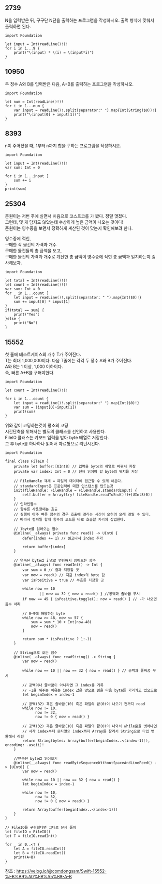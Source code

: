 ## 2739
N을 입력받은 뒤, 구구단 N단을 출력하는 프로그램을 작성하시오. 출력 형식에 맞춰서 출력하면 된다.   
```
import Foundation

let input = Int(readLine()!)!
for i in 1...9 {
    print("\(input) * \(i) = \(input*i)")
}
```
## 10950
두 정수 A와 B를 입력받은 다음, A+B를 출력하는 프로그램을 작성하시오.   
```
import Foundation

let num = Int(readLine()!)!
for i in 1...num {
    var input = readLine()!.split(separator:" ").map{Int(String($0))!}
    print("\(input[0] + input[1])")
}
```
## 8393
n이 주어졌을 때, 1부터 n까지 합을 구하는 프로그램을 작성하시오.   
```
import Foundation

let input = Int(readLine()!)!
var sum: Int = 0

for i in 1...input {
    sum += i
}
print(sum)
```
## 25304
준원이는 저번 주에 살면서 처음으로 코스트코를 가 봤다. 정말 멋졌다.   
그런데, 몇 개 담지도 않았는데 수상하게 높은 금액이 나오는 것이다!   
준원이는 영수증을 보면서 정확하게 계산된 것이 맞는지 확인해보려 한다.   

영수증에 적힌,   
구매한 각 물건의 가격과 개수   
구매한 물건들의 총 금액을 보고,   
구매한 물건의 가격과 개수로 계산한 총 금액이 영수증에 적힌 총 금액과 일치하는지 검사해보자.   
```
import Foundation

let total = Int(readLine()!)!
let count = Int(readLine()!)!
var sum: Int = 0
for _ in 1...count {
    let input = readLine()!.split(separator: " ").map{Int($0)!}
    sum += input[0] * input[1]
}
if(total == sum) {
    print("Yes")
}else {
    print("No")
}
```
## 15552
첫 줄에 테스트케이스의 개수 T가 주어진다.   
T는 최대 1,000,000이다. 다음 T줄에는 각각 두 정수 A와 B가 주어진다.   
A와 B는 1 이상, 1,000 이하이다.   
즉, 빠른 A+B를 구해야한다.
```
import Foundation

let count = Int(readLine()!)!

for i in 1...count {
    let input = readLine()!.split(separator:" ").map{Int($0)!}
    var sum = (input[0]+input[1])
    print(sum)
}
```
위와 같이 코딩하는것이 평소의 코딩   
시간단축을 위해서는 별도의 클래스를 선언하고 사용한다.   
FileIO 클래스는 키보드 입력을 받아 byte 배열로 저장한다.   
그 후 byte를 하나하나 읽어서 자료형으로 리턴시킨다.   
```
import Foundation

final class FileIO {
    private let buffer:[UInt8] // 입력을 byte의 배열로 바꿔서 저장
    private var index: Int = 0 // 현재 읽어야 할 byte의 위치를 저장
    
    // FileHandle 객체 = 파일의 데이터에 접근할 수 있게 해준다.
    // standardInput은 표준입력에 대한 인스턴스를 만드는것
    init(fileHandle: FileHandle = FileHandle.standardInput) {
        self.buffer = Array(try! fileHandle.readToEnd()!)+[UInt8(0)]
    }
    // 인라인함수
    // 함수를 사용할때는 호출
    // 실행이 아주 빠른 함수의 경우 호출에 걸리는 시간이 오히려 오래 걸릴 수 있다.
    // 따라서 컴파일 할때 함수의 코드를 바로 호출할 자리에 삽입한다.
    
    // 1byte를 읽어오는 함수
    @inline(__always) private func read() -> UInt8 {
        defer{index += 1} // 읽고나서 index 추가
        
        return buffer[index]
    }
    
    // 연속된 byte값 int로 변환해서 읽어오는 함수
    @inline(__always) func readInt() -> Int {
        var sum = 0 // 결과 저장할 곳
        var now = read() // 지금 index의 byte 값
        var isPositive = true // 부호를 저장할 곳
        
        while now == 10
                || now == 32 { now = read() } //공백과 줄바꿈 무시
        if now == 45 { isPositive.toggle(); now = read() } // -가 나오면 음수 처리
        
        // 0~9에 해당하는 byte
        while now >= 48, now <= 57 {
            sum = sum * 10 + Int(now-48)
            now = read()
        }

        return sum * (isPositive ? 1:-1)
    }
    
    // String으로 오는 함수
    @inline(__always) func readString() -> String {
        var now = read()

        while now == 10 || now == 32 { now = read() } // 공백과 줄바꿈 무시
        
        // 공백이나 줄바꿈이 아니라면 그 index를 기록
        // -1을 해주는 이유는 index 값은 앞으로 읽을 다음 byte를 가리키고 있으므로   
        let beginIndex = index-1
        
        // 공백(32) 혹은 줄바꿈(10) 혹은 파일의 끝(0)이 나오기 전까지 read
        while now != 10,
              now != 32,
              now != 0 { now = read() }
        
        // 공백(32) 혹은 줄바꿈(10) 혹은 파일의 끝(0)이 나와서 while문을 벗어나면
        // 시작 index부터 문자열의 index까지 Array를 잘라서 String으로 타입 변환해서 리턴
        return String(bytes: Array(buffer[beginIndex..<(index-1)]), encoding: .ascii)!
    }

    //연속된 byte값 읽어오기
    @inline(__always) func readByteSequenceWithoutSpaceAndLineFeed() -> [UInt8] {
        var now = read()

        while now == 10 || now == 32 { now = read() }
        let beginIndex = index-1

        while now != 10,
              now != 32,
              now != 0 { now = read() }

        return Array(buffer[beginIndex..<(index-1)])
    }
}

// FileIO를 구현헀다면 그대로 문제 풀이
let fileIO = FileIO()
let T = fileIO.readInt()

for _ in 0..<T {
    let A = fileIO.readInt()
    let B = fileIO.readInt()
    print(A+B)
}
```
참조 : https://velog.io/@comdongsam/Swift-15552-%EB%B9%A0%EB%A5%B8-A-B
